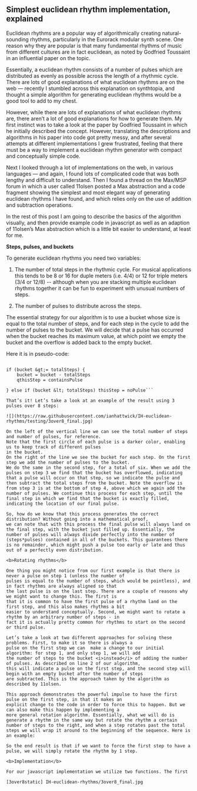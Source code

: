 <h2>Simplest euclidean rhythm implementation, explained</h2>

Euclidean rhythms are a popular way of algorithmically creating natural-sounding rhythms, particularly in the Eurorack modular synth scene. One reason why they are popular is that many fundamental rhythms of music from different cultures are in fact euclidean, as noted by Godfried Toussaint in an influential paper on the topic.

Essentially, a euclidean rhythm consists of a number of pulses which are distributed as evenly as possible across the length of a rhythmic cycle. There are lots of good explanations of what euclidean rhythms are on the web — recently I stumbled across this explanation on synthtopia, and thought a simple algorithm for generating euclidean rhythms would be a good tool to add to my chest.

However, while there are lots of explanations of what euclidean rhythms are, there aren’t a lot of good explanations for how to generate them. My first instinct was to take a look at the paper by Godfried Toussaint in which he initially described the concept. However, translating the descriptions and algorithms in his paper into code got pretty messy, and after several attempts at different implementations I grew frustrated, feeling that there must be a way to implement a euclidean rhythm generator with compact and conceptually simple code.

Next I looked through a lot of implementations on the web, in various languages — and again, I found lots of complicated code that was both lengthy and difficult to understand. Then I found a thread on the Max/MSP forum in which a user called 11olsen posted a Max abstraction and a code fragment showing the simplest and most elegant way of generating euclidean rhythms I have found, and which relies only on the use of addition and subtraction operations.

In the rest of this post I am going to describe the basics of the algorithm visually, and then provide example code in javascript as well as an adaption of 11olsen’s Max abstraction which is a little bit easier to understand, at least for me.

<b>Steps, pulses, and buckets</b>

To generate euclidean rhythms you need two variables:

1) The number of total steps in the rhythmic cycle. For musical applications this tends to be 8 or 16 for duple meters (i.e. 4/4) or 12 for triple meters (3/4 or 12/8) -- although when you are stacking multiple euclidean rhythms together it can be fun to experiment with unusual numbers of steps.

2) The number of pulses to distribute across the steps.

The essential strategy for our algorithm is to use a bucket whose size is equal to the total number of steps, and for each step in the cycle to add the number of pulses to the bucket. We will decide that a pulse has occurred when the bucket reaches its maximum value, at which point we empty the bucket and the overflow is added back to the empty bucket.

Here it is in pseudo-code:

```bucket = bucket + numberOfPulses

if (bucket &gt;= totalSteps) {
	bucket = bucket - totalSteps
	qthisStep = containsPulse
	
} else if (bucket &lt; totalSteps) thisStep = noPulse```

That’s it! Let’s take a look at an example of the result using 3 pulses over 8 steps:

![](https://raw.githubusercontent.com/ianhattwick/IH-euclidean-rhythms/testing/3over8_final.jpg)

On the left of the vertical line we can see the total number of steps and number of pulses, for reference. 
Note that the first circle of each pulse is a darker color, enabling us to keep track of different pulses
in the bucket.
On the right of the line we see the bucket for each step. On the first step we add the number of pulses to the bucket. 
We do the same in the second step, for a total of six. When we add the pulses on step 3 we find that the bucket has overflowed, indicating that a pulse will occur on that step, so we indicate the pulse and then subtract the total steps from the bucket. Note the overflow is from step 3 is at the bottom of step 4, above which we again add the number of pulses. We continue this process for each step, until the final step in which we find that the bucket is exactly filled, indicating the location of our final pulse.

So, how do we know that this process generates the correct distribution? Without going into a mathematical proof, 
we can note that with this process the final pulse will always land on the final step, with the bucket just filled up. Essentially, the number of pulses will always divide perfectly into the number of (steps*pulses) contained in all of the buckets. This guarantees there is no remainder, which might push a pulse too early or late and thus out of a perfectly even distribution.

<b>Rotating rhythms</b>

One thing you might notice from our first example is that there is never a pulse on step 1 (unless the number of 
pulses is equal to the number of steps, which would be pointless), and in fact rhythms are always aligned so that 
the last pulse is on the last step. There are a couple of reasons why we might want to change this. The first is 
that it is common to have the first pulse of a rhythm land on the first step, and this also makes rhythms a bit 
easier to understand conceptually. Second, we might want to rotate a rhythm by an arbitrary number of steps - in 
fact it is actually pretty common for rhythms to start on the second or third pulse.

Let’s take a look at two different approaches for solving these problems. First, to make it so there is always a 
pulse on the first step we can  make a change to our initial algorithm: for step 1, and only step 1, we will add 
the number of steps to the bucket <i>instead</i> of adding the number of pulses. As described on line 2 of our algorithm, 
this will indicate a pulse on the first step, and the second step will begin with an empty bucket after the number of steps 
are subtracted. This is the approach taken by the algorithm as described by 11olsen.

This approach demonstrates the powerful impulse to have the first pulse on the first step, in that it makes an 
explicit change to the code in order to force this to happen. But we can also make this happen by implementing a 
more general rotation algorithm. Essentially, what we will do is generate a rhythm in the same way but rotate the rhythm a certain number of steps to the right, and when a step rotates past the total steps we will wrap it around to the beginning of the sequence. Here is an example:

So the end result is that if we want to force the first step to have a pulse, we will simply rotate the rhythm by 1 step.

<b>Implementation</b>

For our javascript implementation we utilize two functions. The first

[3over8static] IH-euclidean-rhythms/3over8_final.jpg